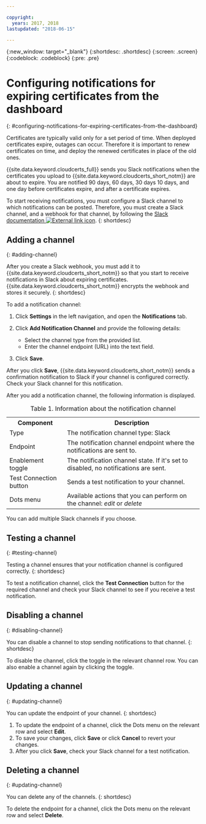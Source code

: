 ```yaml
---

copyright:
  years: 2017, 2018
lastupdated: "2018-06-15"

---
```

{:new_window: target="_blank"}
{:shortdesc: .shortdesc}
{:screen: .screen}
{:codeblock: .codeblock}
{:pre: .pre}

# Configuring notifications for expiring certificates from the dashboard
{: #configuring-notifications-for-expiring-certificates-from-the-dashboard}

Certificates are typically valid only for a set period of time. When deployed certificates expire, outages can occur. Therefore it is important to renew certificates on time, and deploy the renewed certificates in place of the old ones.

{{site.data.keyword.cloudcerts_full}} sends you Slack notifications when the certificates you upload to {{site.data.keyword.cloudcerts_short_notm}} are about to expire. You are notified 90 days, 60 days, 30 days 10 days, and one day before certificates expire, and after a certificate expires.

To start receiving notifications, you must configure a Slack channel to which notifications can be posted. Therefore, you must create a Slack channel, and a webhook for that channel, by following the [Slack documentation ![External link icon](../../icons/launch-glyph.svg "External link icon")](https://api.slack.com/incoming-webhooks).
{: shortdesc}


## Adding a channel
{: #adding-channel}

After you create a Slack webhook, you must add it to {{site.data.keyword.cloudcerts_short_notm}} so that you start to receive notifications in Slack about expiring certificates. {{site.data.keyword.cloudcerts_short_notm}} encrypts the webhook and stores it securely.
{: shortdesc}

To add a notification channel:

1. Click **Settings** in the left navigation, and open the **Notifications** tab.
2. Click **Add Notification Channel** and provide the following details:

   * Select the channel type from the provided list.
   * Enter the channel endpoint (URL) into the text field.

3. Click **Save**.

After you click **Save**, {{site.data.keyword.cloudcerts_short_notm}} sends a confirmation notification to Slack if your channel is configured correctly. Check your Slack channel for this notification.

After you add a notification channel, the following information is displayed.

<table>
<caption> Table 1. Information about the notification channel </caption>
  <tr>
    <th> Component </th>
    <th> Description </th>
  </tr>
  <tr>
    <td>Type</td>
    <td>The notification channel type: Slack</td>
  </tr>
  <tr>
    <td>Endpoint</td>
    <td>The notification channel endpoint where the notifications are sent to.</td>
  </tr>
  <tr>
    <td>Enablement toggle</td>
    <td>The notification channel state. If it's set to disabled, no notifications are sent.</td>
  </tr>
  <tr>
    <td>Test Connection button</td>
    <td>Sends a test notification to your channel.</td>
  </tr>
    <tr>
      <td>Dots menu</td>
      <td>Available actions that you can perform on the channel: <i>edit</i> or <i>delete</i></td>
    </tr>
</table>

You can add multiple Slack channels if you choose.


## Testing a channel
{: #testing-channel}

Testing a channel ensures that your notification channel is configured correctly.
{: shortdesc}

To test a notification channel, click the **Test Connection** button for the required channel and check your Slack channel to see if you receive a test notification.


## Disabling a channel
{: #disabling-channel}

You can disable a channel to stop sending notifications to that channel.
{: shortdesc}

To disable the channel, click the toggle in the relevant channel row. You can also enable a channel again by clicking the toggle.


## Updating a channel
{: #updating-channel}

You can update the endpoint of your channel.
{: shortdesc}

1. To update the endpoint of a channel, click the Dots menu on the relevant row and select **Edit**.
2. To save your changes, click **Save** or click **Cancel** to revert your changes.
3. After you click **Save**, check your Slack channel for a test notification.


## Deleting a channel
{: #updating-channel}

You can delete any of the channels.
{: shortdesc}

To delete the endpoint for a channel, click the Dots menu on the relevant row and select **Delete**.
